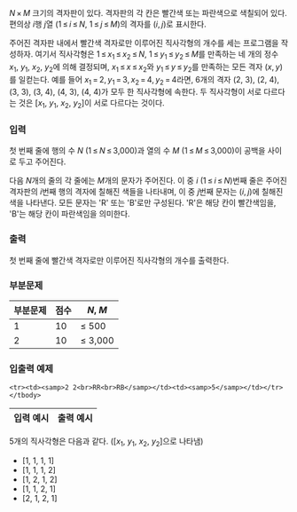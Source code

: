 <span class="tex-span"><i>N</i>&thinsp;&times;&thinsp;<i>M</i></span> 크기의 격자판이 있다. 격자판의 각 칸은 빨간색 또는 파란색으로 색칠되어 있다. 편의상 <span class="tex-span"><i>i</i></span>행 <span class="tex-span"><i>j</i></span>열 (<span class="tex-span">1&thinsp;&le;&thinsp;<i>i</i>&thinsp;&le;&thinsp;<i>N</i></span>, <span class="tex-span">1&thinsp;&le;&thinsp;<i>j</i>&thinsp;&le;&thinsp;<i>M</i></span>)의 격자를 <span class="tex-span">(<i>i</i>,&thinsp;<i>j</i>)</span>로 표시한다.

주어진 격자판 내에서 빨간색 격자로만 이루어진 직사각형의 개수를 세는 프로그램을 작성하자. 여기서 직사각형은 <span class="tex-span">1&thinsp;&le;&thinsp;<i>x</i><sub class="lower-index">1</sub>&thinsp;&le;&thinsp;<i>x</i><sub class="lower-index">2</sub>&thinsp;&le;&thinsp;<i>N</i></span>, <span class="tex-span">1&thinsp;&le;&thinsp;<i>y</i><sub class="lower-index">1</sub>&thinsp;&le;&thinsp;<i>y</i><sub class="lower-index">2</sub>&thinsp;&le;&thinsp;<i>M</i></span>를 만족하는 네 개의 정수 <span class="tex-span"><i>x</i><sub class="lower-index">1</sub></span>, <span class="tex-span"><i>y</i><sub class="lower-index">1</sub></span>, <span class="tex-span"><i>x</i><sub class="lower-index">2</sub></span>, <span class="tex-span"><i>y</i><sub class="lower-index">2</sub></span>에 의해 결정되며, <span class="tex-span"><i>x</i><sub class="lower-index">1</sub>&thinsp;&le;&thinsp;<i>x</i>&thinsp;&le;&thinsp;<i>x</i><sub class="lower-index">2</sub></span>와 <span class="tex-span"><i>y</i><sub class="lower-index">1</sub>&thinsp;&le;&thinsp;<i>y</i>&thinsp;&le;&thinsp;<i>y</i><sub class="lower-index">2</sub></span>를 만족하는 모든 격자 <span class="tex-span">(<i>x</i>,&thinsp;<i>y</i>)</span>를 일컫는다. 예를 들어 <span class="tex-span"><i>x</i><sub class="lower-index">1</sub>&thinsp;=&thinsp;2,&thinsp;<i>y</i><sub class="lower-index">1</sub>&thinsp;=&thinsp;3,&thinsp;<i>x</i><sub class="lower-index">2</sub>&thinsp;=&thinsp;4,&thinsp;<i>y</i><sub class="lower-index">2</sub>&thinsp;=&thinsp;4</span>라면, 6개의 격자 (2, 3), (2, 4), (3, 3), (3, 4), (4, 3), (4, 4)가 모두 한 직사각형에 속한다. 두 직사각형이 서로 다르다는 것은 <span class="tex-span">[<i>x</i><sub class="lower-index">1</sub></span>, <span class="tex-span"><i>y</i><sub class="lower-index">1</sub></span>, <span class="tex-span"><i>x</i><sub class="lower-index">2</sub></span>, <span class="tex-span"><i>y</i><sub class="lower-index">2</sub>]</span>이 서로 다르다는 것이다.


### 입력

첫 번째 줄에 행의 수 <span class="tex-span"><i>N</i></span> (<span class="tex-span">1&thinsp;&le;&thinsp;<i>N</i>&thinsp;&le;&thinsp;3,000</span>)과 열의 수 <span class="tex-span"><i>M</i></span> (<span class="tex-span">1&thinsp;&le;&thinsp;<i>M</i>&thinsp;&le;&thinsp;3,000</span>)이 공백을 사이로 두고 주어진다.

다음 <span class="tex-span"><i>N</i></span>개의 줄의 각 줄에는 <span class="tex-span"><i>M</i></span>개의 문자가 주어진다. 이 중 <span class="tex-span"><i>i</i></span> (<span class="tex-span">1&thinsp;&le;&thinsp;<i>i</i>&thinsp;&le;&thinsp;<i>N</i></span>)번째 줄은 주어진 격자판의 <span class="tex-span"><i>i</i></span>번째 행의 격자에 칠해진 색들을 나타내며, 이 중 <span class="tex-span"><i>j</i></span>번째 문자는 <span class="tex-span">(<i>i</i>,&thinsp;<i>j</i>)</span>에 칠해진 색을 나타낸다. 모든 문자는 'R' 또는 'B'로만 구성된다. 'R'은 해당 칸이 빨간색임을, 'B'는 해당 칸이 파란색임을 의미한다.


### 출력

첫 번째 줄에 빨간색 격자로만 이루어진 직사각형의 개수를 출력한다.


### 부분문제

<div class="row">
<div class="col-sm-8 col-md-8 col-lg-6">
<div class='table-responsive'>
<table class='table table-bordered'>
<thead>
 <tr>
  <th class="col-sm-3 col-md-3 col-lg-3">부분문제</th>
  <th class="col-sm-4 col-md-4 col-lg-4">점수</th>
  <th class="col-sm-5 col-md-5 col-lg-5"><span class="tex-span"><i>N</i></span>, <span class="tex-span"><i>M</i></span></th>
 </tr>
</thead>
<tbody>
 <tr>
  <td>1</td>
  <td>10</td>
  <td><span class="tex-span">&le; 500</span></td>
 </tr>
 <tr>
  <td>2</td>
  <td>10</td>
  <td><span class="tex-span">&le; 3,000</span></td>
 </tr>
</tbody>
</table>
</div>
</div>
</div>


### 입출력 예제

<table class="table table-condensed table-bordered " id="examples_table">
	<thead>
		<tr>
			<th class="col-lg-6 col-md-6 col-sm-6">입력 예시</th>
			<th class="col-lg-6 col-md-6 col-sm-6">출력 예시</th>
		</tr>
	</thead>
	<tbody>
	
	<tr><td><samp>2 2<br>RR<br>RB</samp></td><td><samp>5</samp></td></tr></tbody>
</table>

5개의 직사각형은 다음과 같다. (<span class="tex-span">[<i>x</i><sub class="lower-index">1</sub></span>, <span class="tex-span"><i>y</i><sub class="lower-index">1</sub></span>, <span class="tex-span"><i>x</i><sub class="lower-index">2</sub></span>, <span class="tex-span"><i>y</i><sub class="lower-index">2</sub>]</span>으로 나타냄)

* [1, 1, 1, 1]
* [1, 1, 1, 2]
* [1, 2, 1, 2]
* [1, 1, 2, 1]
* [2, 1, 2, 1]